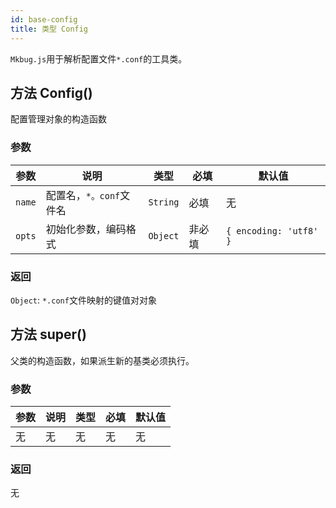 ```yaml
---
id: base-config
title: 类型 Config
---
```

`Mkbug.js`用于解析配置文件`*.conf`的工具类。

## 方法 Config()
配置管理对象的构造函数
### 参数
| 参数 | 说明 | 类型 | 必填 | 默认值 |
| ---- | ---- | ---- | ---- | ---- |
| `name` | 配置名，`*。conf`文件名 | `String` | 必填 | 无 |
| `opts` | 初始化参数，编码格式 | `Object` | 非必填 | `{ encoding: 'utf8' }` |
### 返回
`Object`: `*.conf`文件映射的键值对对象

## 方法 super()
父类的构造函数，如果派生新的基类必须执行。
### 参数
| 参数 | 说明 | 类型 | 必填 | 默认值 |
| ---- | ---- | ---- | ---- | ---- |
| 无 | 无 | 无 | 无 | 无 |
### 返回
无

